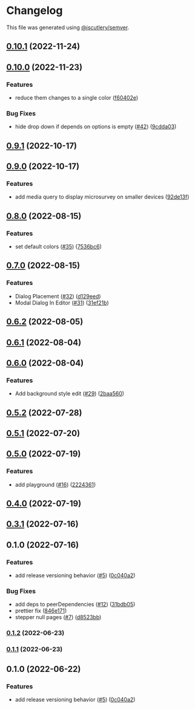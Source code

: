 # Changelog

This file was generated using [@jscutlery/semver](https://github.com/jscutlery/semver).

## [0.10.1](https://github.com/Samelogic/microsurveys/compare/react-microsurveys-client-0.10.0...react-microsurveys-client-0.10.1) (2022-11-24)

## [0.10.0](https://github.com/Samelogic/microsurveys/compare/react-microsurveys-client-0.9.1...react-microsurveys-client-0.10.0) (2022-11-23)


### Features

* reduce them changes to a single color ([f60402e](https://github.com/Samelogic/microsurveys/commit/f60402e637697111aecc6775d34a982bcb63c611))


### Bug Fixes

* hide drop down if depends on options is empty ([#42](https://github.com/Samelogic/microsurveys/issues/42)) ([9cdda03](https://github.com/Samelogic/microsurveys/commit/9cdda031abb9260cac0a0d98cb3f73bc3c5c9551))

## [0.9.1](https://github.com/Samelogic/microsurveys/compare/react-microsurveys-client-0.9.0...react-microsurveys-client-0.9.1) (2022-10-17)

## [0.9.0](https://github.com/Samelogic/microsurveys/compare/react-microsurveys-client-0.8.0...react-microsurveys-client-0.9.0) (2022-10-17)


### Features

* add media query to display microsurvey on smaller devices ([92de13f](https://github.com/Samelogic/microsurveys/commit/92de13f47a9ef8780c12dbbec544dcd7d15392c3))

## [0.8.0](https://github.com/Samelogic/microsurveys/compare/react-microsurveys-client-0.7.0...react-microsurveys-client-0.8.0) (2022-08-15)


### Features

* set default colors ([#35](https://github.com/Samelogic/microsurveys/issues/35)) ([7536bc6](https://github.com/Samelogic/microsurveys/commit/7536bc6c0af75083c03f83d86f318500c8a6b86a))

## [0.7.0](https://github.com/Samelogic/microsurveys/compare/react-microsurveys-client-0.6.2...react-microsurveys-client-0.7.0) (2022-08-15)

### Features

- Dialog Placement ([#32](https://github.com/Samelogic/microsurveys/issues/32)) ([d129eed](https://github.com/Samelogic/microsurveys/commit/d129eed4958dfd8ff33c2f3e0f15e46103246494))
- Modal Dialog In Editor ([#31](https://github.com/Samelogic/microsurveys/issues/31)) ([31ef21b](https://github.com/Samelogic/microsurveys/commit/31ef21b892fbab85f029f24a507466595ae7dc34))

## [0.6.2](https://github.com/Samelogic/microsurveys/compare/react-microsurveys-client-0.6.1...react-microsurveys-client-0.6.2) (2022-08-05)

## [0.6.1](https://github.com/Samelogic/microsurveys/compare/react-microsurveys-client-0.6.0...react-microsurveys-client-0.6.1) (2022-08-04)

## [0.6.0](https://github.com/Samelogic/microsurveys/compare/react-microsurveys-client-0.5.2...react-microsurveys-client-0.6.0) (2022-08-04)

### Features

- Add background style edit ([#29](https://github.com/Samelogic/microsurveys/issues/29)) ([2baa560](https://github.com/Samelogic/microsurveys/commit/2baa560b2788df9298115c4fba0e4bbdacb84b7a))

## [0.5.2](https://github.com/Samelogic/microsurveys/compare/react-microsurveys-client-0.5.1...react-microsurveys-client-0.5.2) (2022-07-28)

## [0.5.1](https://github.com/Samelogic/microsurveys/compare/react-microsurveys-client-0.5.0...react-microsurveys-client-0.5.1) (2022-07-20)

## [0.5.0](https://github.com/Samelogic/microsurveys/compare/react-microsurveys-client-0.4.0...react-microsurveys-client-0.5.0) (2022-07-19)

### Features

- add playground ([#16](https://github.com/Samelogic/microsurveys/issues/16)) ([2224361](https://github.com/Samelogic/microsurveys/commit/2224361fdeb09fbc8f41226b6f07c8c12d09dd95))

## [0.4.0](https://github.com/Samelogic/microsurveys/compare/react-microsurveys-client-0.3.1...react-microsurveys-client-0.4.0) (2022-07-19)

## [0.3.1](https://github.com/Samelogic/microsurveys/compare/react-microsurveys-client-0.3.0...react-microsurveys-client-0.3.1) (2022-07-16)

## 0.1.0 (2022-07-16)

### Features

- add release versioning behavior ([#5](https://github.com/Samelogic/microsurveys/issues/5)) ([0c040a2](https://github.com/Samelogic/microsurveys/commit/0c040a28f3c88f03e3c2d48bf1cc5ca0d0145d9a))

### Bug Fixes

- add deps to peerDependencies ([#12](https://github.com/Samelogic/microsurveys/issues/12)) ([31bdb05](https://github.com/Samelogic/microsurveys/commit/31bdb05076e25a2daab019dafdc6d5529ab6e293))
- prettier fix ([846e171](https://github.com/Samelogic/microsurveys/commit/846e171a7e84b2bfbee81bf39d367149954df183))
- stepper null pages ([#7](https://github.com/Samelogic/microsurveys/issues/7)) ([d8523bb](https://github.com/Samelogic/microsurveys/commit/d8523bbbbbecedae4eae0b6c4328e4114c4510b7))

### [0.1.2](https://github.com/Samelogic/microsurveys/compare/react-microsurveys-client-0.1.1...react-microsurveys-client-0.1.2) (2022-06-23)

### [0.1.1](https://github.com/Samelogic/microsurveys/compare/react-microsurveys-client-0.1.0...react-microsurveys-client-0.1.1) (2022-06-23)

## 0.1.0 (2022-06-22)

### Features

- add release versioning behavior ([#5](https://github.com/Samelogic/microsurveys/issues/5)) ([0c040a2](https://github.com/Samelogic/microsurveys/commit/0c040a28f3c88f03e3c2d48bf1cc5ca0d0145d9a))
